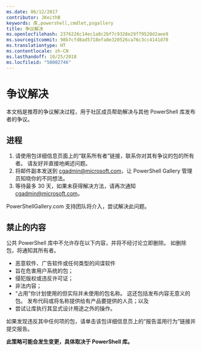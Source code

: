 ```yaml
---
ms.date: 06/12/2017
contributor: JKeithB
keywords: 库,powershell,cmdlet,psgallery
title: 争议解决
ms.openlocfilehash: 2376226c14ec1a8c2bf7c9328e29f79528d2aee9
ms.sourcegitcommit: 98b7cfd8ad5718efa8e320526ca76c3cc4141d78
ms.translationtype: HT
ms.contentlocale: zh-CN
ms.lasthandoff: 10/25/2018
ms.locfileid: "50002746"
---
```

# <a name="dispute-resolution"></a>争议解决

本文档是推荐的争议解决过程，用于社区成员帮助解决与其他 PowerShell 库发布者的争议。

## <a name="process"></a>进程

1. 请使用包详细信息页面上的“联系所有者”链接，联系你对其有争议的包的所有者。
   请友好并直接地阐述问题。
2. 将邮件副本发送到 [cgadmin@microsoft.com](mailto:cgadmin@microsoft.com)，让 PowerShell Gallery 管理员知晓你的不同想法。
3. 等待最多 30 天，如果未获得解决方法，请再次通知 [cgadmin@microsoft.com](mailto:cgadmin@microsoft.com)。

PowerShellGallery.com 支持团队将介入，尝试解决此问题。

## <a name="prohibited-use"></a>禁止的内容

公共 PowerShell 库中不允许存在以下内容，并将不经讨论立即删除。  如删除包，将通知其所有者。

- 恶意软件、广告软件或任何类型的间谍软件
- 旨在危害用户系统的包；
- 侵犯版权或违反许可证；
- 非法内容；
- “占用”你计划使用的但实际并未使用的包名称。 这还包括发布内容无意义的包。
  发布代码或将名称提供给有产品要提供的人员；以及
- 尝试让库执行其显式设计用途之外的操作。

如果发现违反其中任何项的包，请单击该包详细信息页上的“报告滥用行为”链接并提交报告。

**此策略可能会发生变更，具体取决于 PowerShell 库。**
